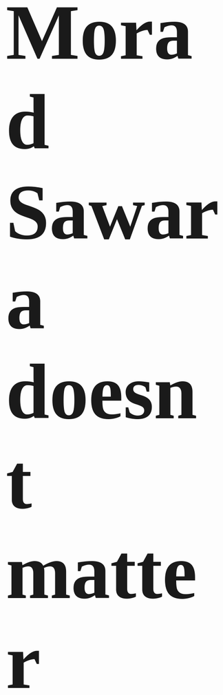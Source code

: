 <link href="https://fonts.googleapis.com/css?family=Lobster" rel="stylesheet" type="text/css">

<style>
 
 h2{
 font-size: 1300%;
  font-family:lobster;
  }
 
  </style>
  
<h2> Morad Sawara                     doesnt matter</h2>
<p> </p>






